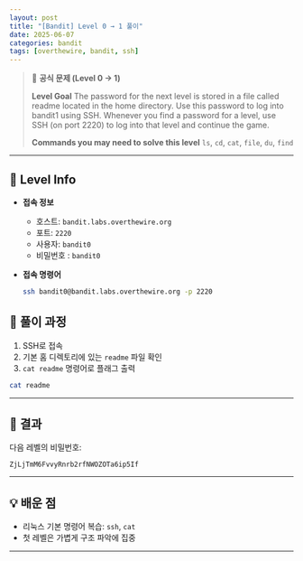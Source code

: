 ```yaml
---
layout: post
title: "[Bandit] Level 0 → 1 풀이"
date: 2025-06-07
categories: bandit
tags: [overthewire, bandit, ssh]
---
```


> 📝 **공식 문제 (Level 0 → 1)**
>
> **Level Goal**
> The password for the next level is stored in a file called readme located in the home directory. Use this password to log into bandit1 using SSH. Whenever you find a password for a level, use SSH (on port 2220) to log into that level and continue the game.
>
> **Commands you may need to solve this level**
> `ls`, `cd`, `cat`, `file`, `du`, `find`

---

## 🔐 Level Info

- **접속 정보**
  - 호스트: `bandit.labs.overthewire.org`
  - 포트: `2220`
  - 사용자: `bandit0`
  - 비밀번호 : `bandit0`

- **접속 명령어**

  ```bash
  ssh bandit0@bandit.labs.overthewire.org -p 2220

## 🧪 풀이 과정

1. SSH로 접속
2. 기본 홈 디렉토리에 있는 `readme` 파일 확인
3. `cat readme` 명령어로 플래그 출력

```bash
cat readme
```

---

## 🎯 결과

다음 레벨의 비밀번호:
```
ZjLjTmM6FvvyRnrb2rfNWOZOTa6ip5If
```

---

## 💡 배운 점

- 리눅스 기본 명령어 복습: `ssh`, `cat`
- 첫 레벨은 가볍게 구조 파악에 집중

---
